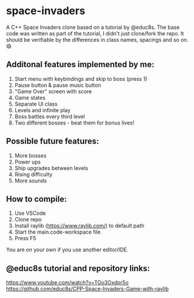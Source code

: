 # space-invaders
A C++ Space Invaders clone based on a tutorial by @educ8s. The base code was written as part of the tutorial, I didn't just clone/fork the repo. It should be verifiable by the differences in class names, spacings and so on.  😄
<br>

## Additonal features implemented by me:
1. Start menu with keybindings and skip to boss (press 1)
2. Pause button & pause music button
3. "Game Over" screen with score
4. Game states
5. Separate UI class
6. Levels and infinite play
7. Boss battles every third level
8. Two different bosses - beat them for bonus lives!


## Possible future features:
1. More bosses
2. Power ups 
3. Ship upgrades between levels
4. Rising difficulty
5. More sounds

## How to compile:
1. Use VSCode
2. Clone repo
3. Install raylib (https://www.raylib.com/) to default path 
3. Start the main.code-workspace file
4. Press F5

You are on your own if you use another editor/IDE.
<br>

## @educ8s tutorial and repository links:
https://www.youtube.com/watch?v=TGo3Oxdpr5o <br>
https://github.com/educ8s/CPP-Space-Invaders-Game-with-raylib
